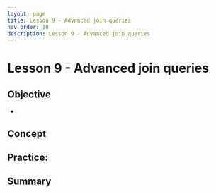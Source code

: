 ```yaml
---
layout: page
title: Lesson 9 - Advanced join queries
nav_order: 10
description: Lesson 9 - Advanced join queries
---
```

# Lesson 9 - Advanced join queries

## Objective

- 

## Concept

## Practice: 

## Summary

